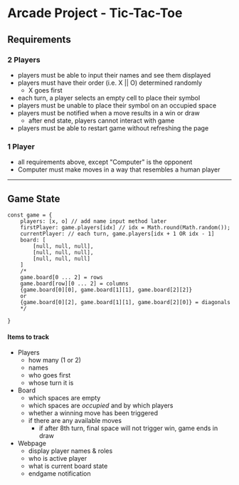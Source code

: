 # Arcade Project - Tic-Tac-Toe

## Requirements
### 2 Players
- players must be able to input their names and see them displayed
- players must have their order (i.e. X || O) determined randomly
    - X goes first
- each turn, a player selects an empty cell to place their symbol
- players must be unable to place their symbol on an occupied space
- players must be notified when a move results in a win or draw
    - after end state, players cannot interact with game
- players must be able to restart game without refreshing the page

### 1 Player

- all requirements above, except "Computer" is the opponent
- Computer must make moves in a way that resembles a human player

----

## Game State

```
const game = {
    players: [x, o] // add name input method later
    firstPlayer: game.players[idx] // idx = Math.round(Math.random());
    currentPlayer: // each turn, game.players[idx + 1 OR idx - 1]
    board: [
        [null, null, null],
        [null, null, null],
        [null, null, null]
    ]
    /* 
    game.board[0 ... 2] = rows
    game.board[row][0 ... 2] = columns
    {game.board[0][0], game.board[1][1], game.board[2][2]}
    or
    {game.board[0][2], game.board[1][1], game.board[2][0]} = diagonals
    */ 

}
```

#### Items to track
- Players
    - how many (1 or 2)
    - names
    - who goes first
    - whose turn it is
- Board
    - which spaces are empty
    - which spaces are *occupied* and by which players
    - whether a winning move has been triggered
    - if there are any available moves
        - if after 8th turn, final space will not trigger win, game ends in draw
- Webpage
    - display player names & roles
    - who is active player
    - what is current board state
    - endgame notification